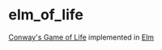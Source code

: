 # elm_of_life

[Conway's Game of Life](https://en.wikipedia.org/wiki/Conway%27s_Game_of_Life) implemented in [Elm](https://elm-lang.org/)
